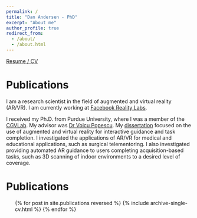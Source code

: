 ```yaml
---
permalink: /
title: "Dan Andersen - PhD"
excerpt: "About me"
author_profile: true
redirect_from: 
  - /about/
  - /about.html
---
```


[Resume / CV](/files/andersen-resume-2019-07-24.pdf)

Publications
======

I am a research scientist in the field of augmented and virtual reality (AR/VR). I am currently working at [Facebook Reality Labs](https://research.fb.com/category/augmented-reality-virtual-reality/).

I received my Ph.D. from Purdue University, where I was a member of the [CGVLab](http://wiki.cs.purdue.edu/cgvlab/). My advisor was [Dr Voicu Popescu](https://www.cs.purdue.edu/homes/popescu/). My [dissertation](https://hammer.figshare.com/articles/Effective_User_Guidance_through_Augmented_Reality_Interfaces_Advances_and_Applications/12184701) focused on the use of augmented and virtual reality for interactive guidance and task completion. I investigated the applications of AR/VR for medical and educational applications, such as surgical telementoring. I also investigated providing automated AR guidance to users completing acquisition-based tasks, such as 3D scanning of indoor environments to a desired level of coverage.

Publications
======
  <ul>{% for post in site.publications reversed %}
    {% include archive-single-cv.html %}
  {% endfor %}</ul>